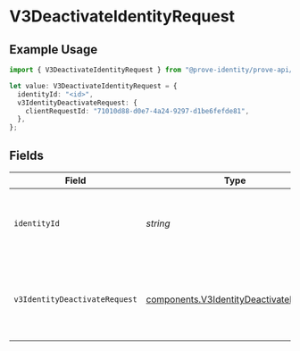 # V3DeactivateIdentityRequest

## Example Usage

```typescript
import { V3DeactivateIdentityRequest } from "@prove-identity/prove-api/models/operations";

let value: V3DeactivateIdentityRequest = {
  identityId: "<id>",
  v3IdentityDeactivateRequest: {
    clientRequestId: "71010d88-d0e7-4a24-9297-d1be6fefde81",
  },
};
```

## Fields

| Field                                                                                            | Type                                                                                             | Required                                                                                         | Description                                                                                      | Example                                                                                          |
| ------------------------------------------------------------------------------------------------ | ------------------------------------------------------------------------------------------------ | ------------------------------------------------------------------------------------------------ | ------------------------------------------------------------------------------------------------ | ------------------------------------------------------------------------------------------------ |
| `identityId`                                                                                     | *string*                                                                                         | :heavy_check_mark:                                                                               | A Prove-generated unique ID for a specific identity.                                             |                                                                                                  |
| `v3IdentityDeactivateRequest`                                                                    | [components.V3IdentityDeactivateRequest](../../models/components/v3identitydeactivaterequest.md) | :heavy_minus_sign:                                                                               | N/A                                                                                              | {<br/>"clientRequestId": "71010d88-d0e7-4a24-9297-d1be6fefde81"<br/>}                            |